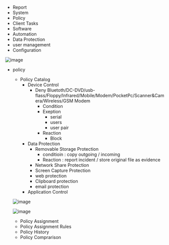 - Report 
- System
- Policy
- Client Tasks
- Software
- Automation
- Data Protection
- user management
- Configuration

![image](https://github.com/user-attachments/assets/2f9c0318-6013-4f65-b5a5-6fc5edbce434)

- policy
    * Policy Catalog
        + Device Control
           * Deny Bluetoth/DC-DVD/usb-flass/Floppy/Infrared/Mobile/Modem/PocketPc/Scanner&Camera/Wireless/GSM Modem
              - Condition
              - Exeption
                 * serial 
                 * users
                 * user pair
              - Reaction
                 * Block
        + Data Protection
           * Removable Storage Protection
              - conditioin : copy outgoing / incoming
              - Reaction : report incident / store original file as evidence
           * Network Share Protection
           * Screen Capture Protection
           * web protection
           * Clipboard protection
           * email protection
        + Application Control
   
   ![image](https://github.com/user-attachments/assets/08d6ca24-bfb5-4352-b7c6-64374766d877)

   ![image](https://github.com/user-attachments/assets/04370ca3-5b21-4a8e-ab3e-95d3030eef09)

    * Policy Assignment
    * Policy Assignment Rules
    * Policy History
    * Policy Comprarison
       
